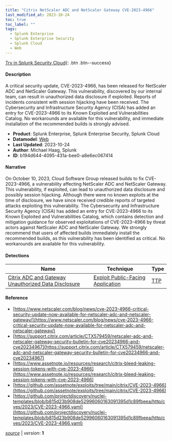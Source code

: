 ```yaml
---
title: "Citrix NetScaler ADC and NetScaler Gateway CVE-2023-4966"
last_modified_at: 2023-10-24
toc: true
toc_label: ""
tags:
  - Splunk Enterprise
  - Splunk Enterprise Security
  - Splunk Cloud
  - Web
---
```


[Try in Splunk Security Cloud](https://www.splunk.com/en_us/cyber-security.html){: .btn .btn--success}

#### Description

A critical security update, CVE-2023-4966, has been released for NetScaler ADC and NetScaler Gateway. This vulnerability, discovered by our internal team, can result in unauthorized data disclosure if exploited. Reports of incidents consistent with session hijacking have been received. The Cybersecurity and Infrastructure Security Agency (CISA) has added an entry for CVE-2023-4966 to its Known Exploited and Vulnerabilities Catalog. No workarounds are available for this vulnerability, and immediate installation of the recommended builds is strongly advised.

- **Product**: Splunk Enterprise, Splunk Enterprise Security, Splunk Cloud
- **Datamodel**: [Web](https://docs.splunk.com/Documentation/CIM/latest/User/Web)
- **Last Updated**: 2023-10-24
- **Author**: Michael Haag, Splunk
- **ID**: b194d644-4095-431a-bee0-a8e6ec067414

#### Narrative

On October 10, 2023, Cloud Software Group released builds to fix CVE-2023-4966, a vulnerability affecting NetScaler ADC and NetScaler Gateway. This vulnerability, if exploited, can lead to unauthorized data disclosure and possibly session hijacking. Although there were no known exploits at the time of disclosure, we have since received credible reports of targeted attacks exploiting this vulnerability. The Cybersecurity and Infrastructure Security Agency (CISA) has added an entry for CVE-2023-4966 to its Known Exploited and Vulnerabilities Catalog, which contains detection and mitigation guidance for observed exploitations of CVE-2023-4966 by threat actors against NetScaler ADC and NetScaler Gateway. We strongly recommend that users of affected builds immediately install the recommended builds, as this vulnerability has been identified as critical. No workarounds are available for this vulnerability.

#### Detections

| Name        | Technique   | Type         |
| ----------- | ----------- |--------------|
| [Citrix ADC and Gateway Unauthorized Data Disclosure](/web/b593cac5-dd20-4358-972a-d945fefdaf17/) | [Exploit Public-Facing Application](/tags/#exploit-public-facing-application) | [TTP](https://github.com/splunk/security_content/wiki/Detection-Analytic-Types) |

#### Reference

* [https://www.netscaler.com/blog/news/cve-2023-4966-critical-security-update-now-available-for-netscaler-adc-and-netscaler-gateway/](https://www.netscaler.com/blog/news/cve-2023-4966-critical-security-update-now-available-for-netscaler-adc-and-netscaler-gateway/)
* [https://support.citrix.com/article/CTX579459/netscaler-adc-and-netscaler-gateway-security-bulletin-for-cve20234966-and-cve20234967](https://support.citrix.com/article/CTX579459/netscaler-adc-and-netscaler-gateway-security-bulletin-for-cve20234966-and-cve20234967)
* [https://www.assetnote.io/resources/research/citrix-bleed-leaking-session-tokens-with-cve-2023-4966](https://www.assetnote.io/resources/research/citrix-bleed-leaking-session-tokens-with-cve-2023-4966)
* [https://github.com/assetnote/exploits/tree/main/citrix/CVE-2023-4966](https://github.com/assetnote/exploits/tree/main/citrix/CVE-2023-4966)
* [https://github.com/projectdiscovery/nuclei-templates/blob/b815d23b908de52996060163091395d1c89fbeea/http/cves/2023/CVE-2023-4966.yaml](https://github.com/projectdiscovery/nuclei-templates/blob/b815d23b908de52996060163091395d1c89fbeea/http/cves/2023/CVE-2023-4966.yaml)



[*source*](https://github.com/splunk/security_content/tree/develop/stories/citrix_netscaler_adc_and_netscaler_gateway_cve_2023_4966.yml) \| *version*: **1**